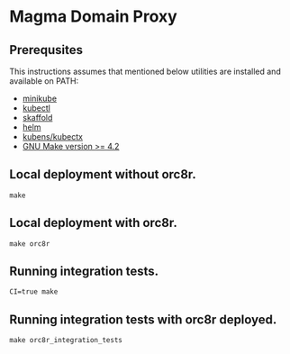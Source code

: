 # Magma Domain Proxy

## Prerequsites
This instructions assumes that mentioned below utilities are installed and available on PATH:
  - [minikube](https://minikube.sigs.k8s.io/docs/start/)
  - [kubectl](https://kubernetes.io/docs/tasks/tools/install-kubectl-linux/)
  - [skaffold](https://skaffold.dev/docs/install/)
  - [helm](https://helm.sh/docs/intro/install/)
  - [kubens/kubectx](https://github.com/ahmetb/kubectx#installation)
  - [GNU Make version >= 4.2](https://www.gnu.org/software/make/)

## Local deployment without orc8r.

```
make
```

## Local deployment with orc8r.

```
make orc8r
```

## Running integration tests.

```
CI=true make
```

## Running integration tests with orc8r deployed.

```
make orc8r_integration_tests
```
